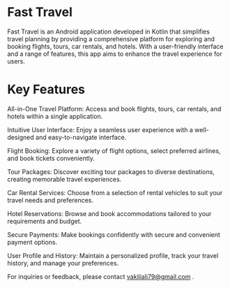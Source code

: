 # Fast Travel
Fast Travel is an Android application developed in Kotlin that simplifies travel planning by providing a comprehensive platform for exploring and booking flights, tours, car rentals, and hotels. With a user-friendly interface and a range of features, this app aims to enhance the travel experience for users.

# Key Features
All-in-One Travel Platform: Access and book flights, tours, car rentals, and hotels within a single application.

Intuitive User Interface: Enjoy a seamless user experience with a well-designed and easy-to-navigate interface.

Flight Booking: Explore a variety of flight options, select preferred airlines, and book tickets conveniently.

Tour Packages: Discover exciting tour packages to diverse destinations, creating memorable travel experiences.

Car Rental Services: Choose from a selection of rental vehicles to suit your travel needs and preferences.

Hotel Reservations: Browse and book accommodations tailored to your requirements and budget.

Secure Payments: Make bookings confidently with secure and convenient payment options.

User Profile and History: Maintain a personalized profile, track your travel history, and manage your preferences.









For inquiries or feedback, please contact vakiliali79@gmail.com .

